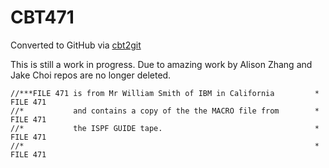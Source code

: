# CBT471
Converted to GitHub via [cbt2git](https://github.com/wizardofzos/cbt2git)

This is still a work in progress. 
Due to amazing work by Alison Zhang and Jake Choi repos are no longer deleted.

```
//***FILE 471 is from Mr William Smith of IBM in California         *   FILE 471
//*           and contains a copy of the the MACRO file from        *   FILE 471
//*           the ISPF GUIDE tape.                                  *   FILE 471
//*                                                                 *   FILE 471
```
